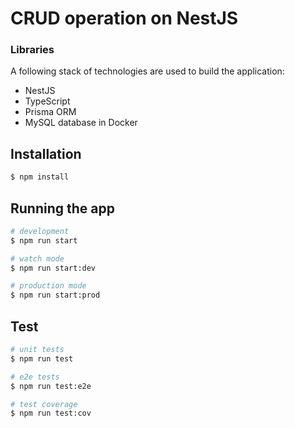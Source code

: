 # CRUD operation on NestJS

### Libraries

A following stack of technologies are used to build the application:

- NestJS
- TypeScript
- Prisma ORM
- MySQL database in Docker
  
## Installation

```bash
$ npm install
```

## Running the app

```bash
# development
$ npm run start

# watch mode
$ npm run start:dev

# production mode
$ npm run start:prod
```

## Test

```bash
# unit tests
$ npm run test

# e2e tests
$ npm run test:e2e

# test coverage
$ npm run test:cov
```
